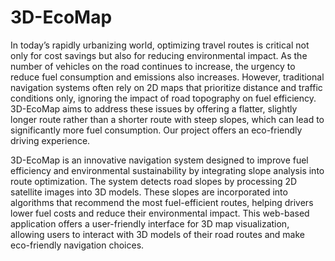 # 3D-EcoMap 
In today’s rapidly urbanizing world, optimizing travel routes is critical not only for cost savings but
also for reducing environmental impact. As the number of vehicles on the road continues to increase,
the urgency to reduce fuel consumption and emissions also increases. However, traditional navigation
systems often rely on 2D maps that prioritize distance and traffic conditions only, ignoring the impact
of road topography on fuel efficiency. 3D-EcoMap aims to address these issues by offering a flatter,
slightly longer route rather than a shorter route with steep slopes, which can lead to significantly more
fuel consumption. Our project offers an eco-friendly driving experience.

3D-EcoMap is an innovative navigation system designed to improve fuel efficiency and environmental
sustainability by integrating slope analysis into route optimization. The system detects road slopes by
processing 2D satellite images into 3D models. These slopes are incorporated into algorithms that
recommend the most fuel-efficient routes, helping drivers lower fuel costs and reduce their
environmental impact. This web-based application offers a user-friendly interface for 3D map
visualization, allowing users to interact with 3D models of their road routes and make eco-friendly
navigation choices.
